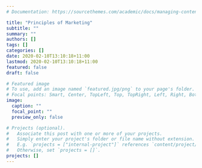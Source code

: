 ```yaml
---
# Documentation: https://sourcethemes.com/academic/docs/managing-content/

title: "Principles of Marketing"
subtitle: ""
summary: ""
authors: []
tags: []
categories: []
date: 2020-02-10T13:10:18+11:00
lastmod: 2020-02-10T13:10:18+11:00
featured: false
draft: false

# Featured image
# To use, add an image named `featured.jpg/png` to your page's folder.
# Focal points: Smart, Center, TopLeft, Top, TopRight, Left, Right, BottomLeft, Bottom, BottomRight.
image:
  caption: ""
  focal_point: ""
  preview_only: false

# Projects (optional).
#   Associate this post with one or more of your projects.
#   Simply enter your project's folder or file name without extension.
#   E.g. `projects = ["internal-project"]` references `content/project/deep-learning/index.md`.
#   Otherwise, set `projects = []`.
projects: []
---
```

